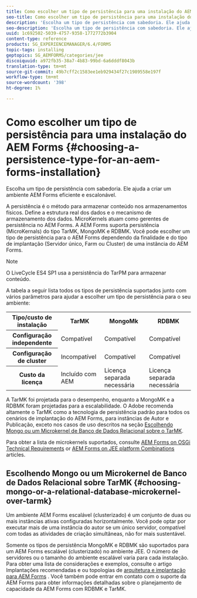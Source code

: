 ```yaml
---
title: Como escolher um tipo de persistência para uma instalação do AEM Forms
seo-title: Como escolher um tipo de persistência para uma instalação do AEM Forms
description: 'Escolha um tipo de persistência com sabedoria. Ele ajuda a criar um ambiente AEM Forms eficiente e escalonável. '
seo-description: 'Escolha um tipo de persistência com sabedoria. Ele ajuda a criar um ambiente AEM Forms eficiente e escalável. '
uuid: 1c692502-5039-4757-9358-1772772b3904
content-type: reference
products: SG_EXPERIENCEMANAGER/6.4/FORMS
topic-tags: installing
geptopics: SG_AEMFORMS/categories/jee
discoiquuid: a972fb35-38a7-4b83-99bd-6a6dddf8043b
translation-type: tm+mt
source-git-commit: 49b7cff2c1583ee1eb929434f27c1989558e197f
workflow-type: tm+mt
source-wordcount: '398'
ht-degree: 1%

---
```



# Como escolher um tipo de persistência para uma instalação do AEM Forms {#choosing-a-persistence-type-for-an-aem-forms-installation}

Escolha um tipo de persistência com sabedoria. Ele ajuda a criar um ambiente AEM Forms eficiente e escalonável.

A persistência é o método para armazenar conteúdo nos armazenamentos físicos. Define a estrutura real dos dados e o mecanismo de armazenamento dos dados. MicroKernels atuam como gerentes de persistência no AEM Forms. A AEM Forms suporta persistência (MicroKernals) do tipo TarMK, MongoMK e RDBMK. Você pode escolher um tipo de persistência para o AEM Forms dependendo da finalidade e do tipo de implantação (Servidor único, Farm ou Cluster) de uma instância do AEM Forms.

>[!NOTE]
>
>O LiveCycle ES4 SP1 usa a persistência do TarPM para armazenar conteúdo.

A tabela a seguir lista todos os tipos de persistência suportados junto com vários parâmetros para ajudar a escolher um tipo de persistência para o seu ambiente:

<table> 
 <tbody>
  <tr>
   <th><strong>Tipo/custo de instalação</strong></th> 
   <th><strong>TarMK</strong></th> 
   <th><strong>MongoMk</strong></th> 
   <th><strong>RDBMK</strong></th> 
  </tr>
  <tr>
   <th><strong>Configuração independente</strong></th> 
   <td>Compatível<br /> </td> 
   <td>Compatível</td> 
   <td>Compatível</td> 
  </tr>
  <tr>
   <th><strong>Configuração de cluster</strong></th> 
   <td>Incompatível</td> 
   <td>Compatível</td> 
   <td>Compatível</td> 
  </tr>
  <tr>
   <th><strong>Custo da licença</strong></th> 
   <td>Incluído com AEM </td> 
   <td>Licença separada necessária</td> 
   <td>Licença separada necessária</td> 
  </tr>
 </tbody>
</table>

A TarMK foi projetada para o desempenho, enquanto a MongoMK e a RDBMK foram projetadas para a escalabilidade. O Adobe recomenda altamente o TarMK como a tecnologia de persistência padrão para todos os cenários de implantação do AEM Forms, para instâncias de Autor e Publicação, exceto nos casos de uso descritos na seção [Escolhendo Mongo ou um Microkernel de Banco de Dados Relacional sobre o TarMK](#p-choosing-mongo-or-a-relational-database-microkernel-over-tarmk-p).

Para obter a lista de microkernels suportados, consulte [AEM Forms on OSGi Technical Requirements](/help/sites-deploying/technical-requirements.md) or [AEM Forms on JEE platform Combinations](/help/forms/using/aem-forms-jee-supported-platforms.md) articles.

## Escolhendo Mongo ou um Microkernel de Banco de Dados Relacional sobre TarMK {#choosing-mongo-or-a-relational-database-microkernel-over-tarmk}

Um ambiente AEM Forms escalável (clusterizado) é um conjunto de duas ou mais instâncias ativas configuradas horizontalmente. Você pode optar por executar mais de uma instância do autor se um único servidor, compatível com todas as atividades de criação simultâneas, não for mais sustentável.

Somente os tipos de persistência MongoMK e RDBMK são suportados para um AEM Forms escalável (clusterizado) no ambiente JEE. O número de servidores ou o tamanho do ambiente escalável varia para cada instalação. Para obter uma lista de considerações e exemplos, consulte o artigo Implantações [](/help/sites-deploying/recommended-deploys.md) recomendadas e ou topologias de [arquitetura e implantação para AEM Forms](/help/forms/using/aem-forms-architecture-deployment.md) . Você também pode entrar em contato com o suporte da AEM Forms para obter informações detalhadas sobre o planejamento de capacidade da AEM Forms com RDBMK e TarMK.
